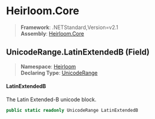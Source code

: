 # Heirloom.Core

> **Framework**: .NETStandard,Version=v2.1  
> **Assembly**: [Heirloom.Core][0]

## UnicodeRange.LatinExtendedB (Field)

> **Namespace**: [Heirloom][0]  
> **Declaring Type**: [UnicodeRange][1]

#### LatinExtendedB

The Latin Extended-B unicode block.

```cs
public static readonly UnicodeRange LatinExtendedB
```

[0]: ../../../Heirloom.Core.md
[1]: ../UnicodeRange.md
